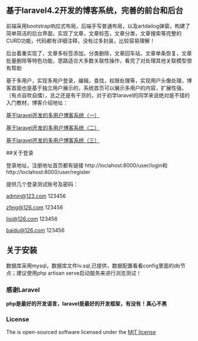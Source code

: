 ## 基于laravel4.2开发的博客系统，完善的前台和后台

前端采用bootstrap响应式布局，后端手写普通布局，以及artdailog弹窗，构建了简单简洁的后台界面，实现了文章，文章标签，文章分类，文章搜索等完整的CURD功能，代码都有详细注释，没有过多封装，比较容易理解！

后台着重实现了，文章多标签添加，分类删除，文章回车站，文章单条恢复，文章批量删除等特色功能，思路适合大多数关联性操作，看完了对处理其他关联模型很有帮助

基于多用户，实现多用户登录，编辑，查找，权限处理等，实现用户头像处理，博客首面也是基于独立用户展示的，系统首页可以展示多用户的内容，扩展性强，（有点自吹自擂），总之还是有干货的，对于初学laravel的同学来说绝对是不错的入门教材，博客介绍地址：

[基于laravel开发的多用户博客系统（一）](http://blog.csdn.net/zhangfei8625/article/details/43084977)

[基于laravel开发的多用户博客系统（二）](http://blog.csdn.net/zhangfei8625/article/details/43085107)

[基于laravel开发的多用户博客系统（三）](http://blog.csdn.net/zhangfei8625/article/details/43085503)

##关于登录

 登录地址，注册地址首页都有链接 http://loclahost:8000/user/login和http://loclahost:8000/user/register  

 提供几个登录测试账号及密码：
 
  admin@123.com   123456
  
  zfeig@126.com   123456
  
  lisi@126.com    123456
  
  baidu@126.com   123456

## 关于安装

数据库采用mysql，数据库文件lv.sql,已提供，数据配置看看config里面的db节点；建议使用php artisan serve启动服务来进行浏览测试！

### 感谢Laravel

**php是最好的开发语言，laravel是最好的开发框架，有没有！真心不黑**

### License

The   is open-sourced software licensed under the [MIT license](http://opensource.org/licenses/MIT)
